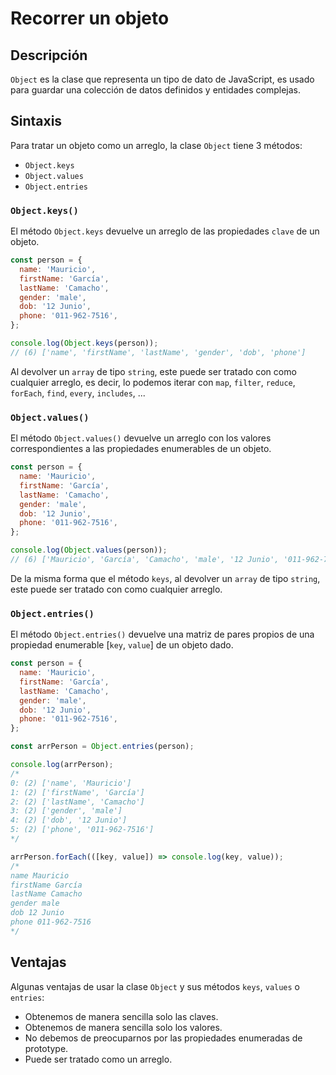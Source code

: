 # Recorrer un objeto

## Descripción

`Object` es la clase que representa un tipo de dato de JavaScript, es usado para guardar una colección de datos definidos y entidades complejas.

## Sintaxis

Para tratar un objeto como un arreglo, la clase `Object` tiene 3 métodos:

- `Object.keys`
- `Object.values`
- `Object.entries`

### `Object.keys()`

El método `Object.keys` devuelve un arreglo de las propiedades `clave` de un objeto.

```javascript
const person = {
  name: 'Mauricio',
  firstName: 'García',
  lastName: 'Camacho',
  gender: 'male',
  dob: '12 Junio',
  phone: '011-962-7516',
};

console.log(Object.keys(person));
// (6) ['name', 'firstName', 'lastName', 'gender', 'dob', 'phone']
```

Al devolver un `array` de tipo `string`, este puede ser tratado con como cualquier arreglo, es decir, lo podemos iterar con `map`, `filter`, `reduce`, `forEach`, `find`, `every`, `includes`, ...

### `Object.values()`

El método `Object.values()` devuelve un arreglo con los valores correspondientes a las propiedades enumerables de un objeto.

```javascript
const person = {
  name: 'Mauricio',
  firstName: 'García',
  lastName: 'Camacho',
  gender: 'male',
  dob: '12 Junio',
  phone: '011-962-7516',
};

console.log(Object.values(person));
// (6) ['Mauricio', 'García', 'Camacho', 'male', '12 Junio', '011-962-7516']
```

De la misma forma que el método `keys`, al devolver un `array` de tipo `string`, este puede ser tratado con como cualquier arreglo.

### `Object.entries()`

El método `Object.entries()` devuelve una matriz de pares propios de una propiedad enumerable [`key`, `value`] de un objeto dado.

```javascript
const person = {
  name: 'Mauricio',
  firstName: 'García',
  lastName: 'Camacho',
  gender: 'male',
  dob: '12 Junio',
  phone: '011-962-7516',
};

const arrPerson = Object.entries(person);

console.log(arrPerson);
/* 
0: (2) ['name', 'Mauricio']
1: (2) ['firstName', 'García']
2: (2) ['lastName', 'Camacho']
3: (2) ['gender', 'male']
4: (2) ['dob', '12 Junio']
5: (2) ['phone', '011-962-7516']
*/

arrPerson.forEach(([key, value]) => console.log(key, value));
/*
name Mauricio
firstName García
lastName Camacho
gender male
dob 12 Junio
phone 011-962-7516
*/
```

## Ventajas

Algunas ventajas de usar la clase `Object` y sus métodos `keys`, `values` o `entries`:

- Obtenemos de manera sencilla solo las claves.
- Obtenemos de manera sencilla solo los valores.
- No debemos de preocuparnos por las propiedades enumeradas de prototype.
- Puede ser tratado como un arreglo.
